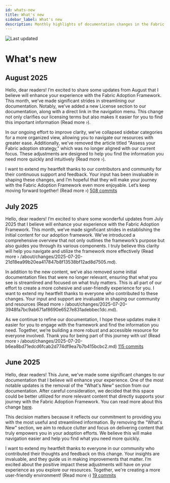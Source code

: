 ```yaml
---
id: whats-new
title: What's new
sidebar_label: What's new
description: Monthly highlights of documentation changes in the Fabric Adoption Framework.
---
```


![Last updated](https://img.shields.io/badge/last%20updated-"2025--08--08-brightgreen)

# What's new

## August 2025

Hello, dear readers! I’m excited to share some updates from August that I believe will enhance your experience with the Fabric Adoption Framework. This month, we’ve made significant strides in streamlining our documentation. Notably, we’ve added a new License section to our documentation, along with a direct link in the navigation menu. This change not only clarifies our licensing terms but also makes it easier for you to find this important information (Read more ›).

In our ongoing effort to improve clarity, we’ve collapsed sidebar categories for a more organized view, allowing you to navigate our resources with greater ease. Additionally, we’ve removed the article titled "Assess your Fabric adoption strategy," which was no longer aligned with our current focus. These adjustments are designed to help you find the information you need more quickly and intuitively (Read more ›).

I want to extend my heartfelt thanks to our contributors and community for their continuous support and feedback. Your input has been invaluable in shaping these changes, and I’m hopeful that they will make your journey with the Fabric Adoption Framework even more enjoyable. Let’s keep moving forward together! (Read more ›) [508 commits](https://github.com/TheTrustedAdvisor/FabricAdoptionFramework/commits/main?since=2025-08-01&until=2025-08-31)

## July 2025

Hello, dear readers! I’m excited to share some wonderful updates from July 2025 that I believe will enhance your experience with the Fabric Adoption Framework. This month, we’ve made significant strides in establishing the initial content for our adoption framework. We’ve introduced a comprehensive overview that not only outlines the framework’s purpose but also guides you through its various components. I truly believe this clarity will help you navigate and utilize the framework more effectively (Read more › /about/changes/2025-07-20-21d18ea99b20ea417847b8f13538bf12ad8d7505.md).

In addition to the new content, we’ve also removed some initial documentation files that were no longer relevant, ensuring that what you see is streamlined and focused on what truly matters. This is all part of our effort to create a more cohesive and user-friendly experience for you. I want to extend my heartfelt thanks to everyone who contributed to these changes. Your input and support are invaluable in shaping our community and resources (Read more › /about/changes/2025-07-20-3948fa7bc9ab671af8690e6527e831adebbec1dc.md).

As we continue to refine our documentation, I hope these updates make it easier for you to engage with the framework and find the information you need. Together, we’re building a more robust and accessible resource for everyone involved. Thank you for being part of this journey with us! (Read more › /about/changes/2025-07-20-b6ea8bd71edcd6fcab2d774df9ea7b7b415bcbc2.md) [115 commits](https://github.com/TheTrustedAdvisor/FabricAdoptionFramework/commits/main?since=2025-07-01&until=2025-07-31)

## June 2025

Hello, dear readers! This June, we've made some significant changes to our documentation that I believe will enhance your experience. One of the most notable updates is the removal of the "What's New" section from our documentation. After careful consideration, we decided that this space could be better utilized for more relevant content that directly supports your journey with the Fabric Adoption Framework. You can read more about this change [here](https://fabricadoptionframework.com/about/changes/2025-06-03-5a7d4f72ccbbd73c700b77c1b485216d1e29c0ea.md).

This decision matters because it reflects our commitment to providing you with the most useful and streamlined information. By removing the "What's New" section, we aim to reduce clutter and focus on delivering content that truly empowers you in your adoption efforts. We believe this will make navigation easier and help you find what you need more quickly.

I want to extend my heartfelt thanks to everyone in our community who contributed their thoughts and feedback on this change. Your insights are invaluable, and they guide us in making improvements that matter. I’m excited about the positive impact these adjustments will have on your experience as you explore our resources. Together, we're creating a more user-friendly environment! (Read more ›) [19 commits](https://github.com/TheTrustedAdvisor/FabricAdoptionFramework/commits/main?since=2025-06-01&until=2025-06-30)
